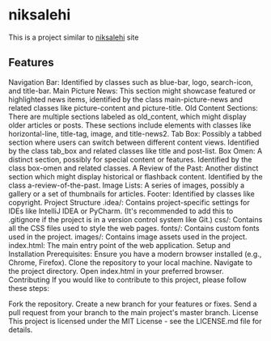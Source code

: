 # niksalehi
This is a project similar to [niksalehi](https://www.niksalehi.com) site

## Features
Navigation Bar: Identified by classes such as blue-bar, logo, search-icon, and title-bar.
Main Picture News: This section might showcase featured or highlighted news items, identified by the class main-picture-news and related classes like picture-content and picture-title.
Old Content Sections: There are multiple sections labeled as old_content, which might display older articles or posts. These sections include elements with classes like horizontal-line, title-tag, image, and title-news2.
Tab Box: Possibly a tabbed section where users can switch between different content views. Identified by the class tab_box and related classes like title and post-list.
Box Omen: A distinct section, possibly for special content or features. Identified by the class box-omen and related classes.
A Review of the Past: Another distinct section which might display historical or flashback content. Identified by the class a-review-of-the-past.
Image Lists: A series of images, possibly a gallery or a set of thumbnails for articles.
Footer: Identified by classes like copyright.
Project Structure
.idea/: Contains project-specific settings for IDEs like IntelliJ IDEA or PyCharm. (It's recommended to add this to .gitignore if the project is in a version control system like Git.)
css/: Contains all the CSS files used to style the web pages.
fonts/: Contains custom fonts used in the project.
images/: Contains image assets used in the project.
index.html: The main entry point of the web application.
Setup and Installation
Prerequisites: Ensure you have a modern browser installed (e.g., Chrome, Firefox).
Clone the repository to your local machine.
Navigate to the project directory.
Open index.html in your preferred browser.
Contributing
If you would like to contribute to this project, please follow these steps:

Fork the repository.
Create a new branch for your features or fixes.
Send a pull request from your branch to the main project's master branch.
License
This project is licensed under the MIT License - see the LICENSE.md file for details.
